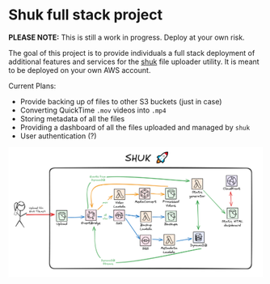 # Shuk full stack project

**PLEASE NOTE:** This is still a work in progress. Deploy at your own risk.

The goal of this project is to provide individuals a full stack deployment of additional features and services for the [shuk](https://github.com/darko-mesaros/shuk) file uploader utility. It is meant to be deployed on your own AWS account.

Current Plans:
- Provide backing up of files to other S3 buckets (just in case)
- Converting QuickTime `.mov` videos into `.mp4`
- Storing metadata of all the files
- Providing a dashboard of all the files uploaded and managed by `shuk`
- User authentication (?)

![tentative_infra](/img/infra.png)
